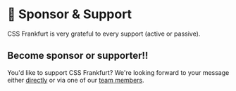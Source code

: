 # :star2: Sponsor & Support

CSS Frankfurt is very grateful to every support (active or passive).


## Become sponsor or supporter!!

You'd like to support CSS Frankfurt? We're looking forward to your message either [directly](./contact.md) or via one of our [team members](./team.md).
